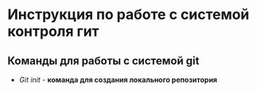# Инструкция по работе с системой контроля гит

## Команды для работы с системой git

* *Git init* - **команда для создания локального репозитория**
